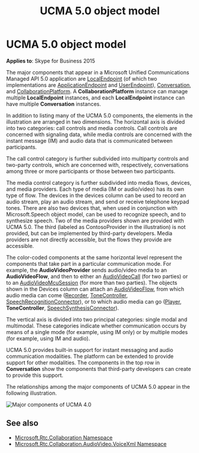 ﻿---
title: UCMA 5.0 object model
TOCTitle: UCMA 5.0 object model
ms:assetid: 8a0bef0f-7819-45bd-b601-cdc2544009b5
ms:mtpsurl: https://msdn.microsoft.com/library/Dn465975(v=office.16)
ms:contentKeyID: 65239902
ms.date: 07/27/2015
mtps_version: v=office.16
---

# UCMA 5.0 object model


**Applies to**: Skype for Business 2015

The major components that appear in a Microsoft Unified Communications Managed API 5.0 application are [LocalEndpoint](https://docs.microsoft.com/dotnet/api/microsoft.rtc.collaboration.localendpoint?view=ucma-api) (of which two implementations are [ApplicationEndpoint](https://docs.microsoft.com/dotnet/api/microsoft.rtc.collaboration.applicationendpoint?view=ucma-api) and [UserEndpoint](https://docs.microsoft.com/dotnet/api/microsoft.rtc.collaboration.userendpoint?view=ucma-api)), [Conversation](https://msdn.microsoft.com/library/hh349224\(v=office.16\)), and [CollaborationPlatform](https://docs.microsoft.com/dotnet/api/microsoft.rtc.collaboration.collaborationplatform?view=ucma-api). A **CollaborationPlatform** instance can manage multiple **LocalEndpoint** instances, and each **LocalEndpoint** instance can have multiple **Conversation** instances.

In addition to listing many of the UCMA 5.0 components, the elements in the illustration are arranged in two dimensions. The horizontal axis is divided into two categories: call controls and media controls. Call controls are concerned with signaling data, while media controls are concerned with the instant message (IM) and audio data that is communicated between participants.

The call control category is further subdivided into multiparty controls and two-party controls, which are concerned with, respectively, conversations among three or more participants or those between two participants.

The media control category is further subdivided into media flows, devices, and media providers. Each type of media (IM or audio/video) has its own type of flow. The devices in the devices column can be used to record an audio stream, play an audio stream, and send or receive telephone keypad tones. There are also two devices that, when used in conjunction with Microsoft.Speech object model, can be used to recognize speech, and to synthesize speech. Two of the media providers shown are provided with UCMA 5.0. The third (labeled as ContosoProvider in the illustration) is not provided, but can be implemented by third-party developers. Media providers are not directly accessible, but the flows they provide are accessible.

The color-coded components at the same horizontal level represent the components that take part in a particular communication mode. For example, the **AudioVideoProvider** sends audio/video media to an **AudioVideoFlow**, and then to either an [AudioVideoCall](https://docs.microsoft.com/dotnet/api/microsoft.rtc.collaboration.audiovideo.audiovideocall?view=ucma-api) (for two parties) or to an [AudioVideoMcuSession](https://msdn.microsoft.com/library/hh385298\(v=office.16\)) (for more than two parties). The objects shown in the Devices column can attach an [AudioVideoFlow](https://docs.microsoft.com/dotnet/api/microsoft.rtc.collaboration.audiovideo.audiovideoflow?view=ucma-api), from which audio media can come ([Recorder](https://docs.microsoft.com/dotnet/api/microsoft.rtc.collaboration.audiovideo.recorder?view=ucma-api), [ToneController](https://docs.microsoft.com/dotnet/api/microsoft.rtc.collaboration.audiovideo.tonecontroller?view=ucma-api), [SpeechRecognitionConnector](https://docs.microsoft.com/dotnet/api/microsoft.rtc.collaboration.audiovideo.speechrecognitionconnector?view=ucma-api)), or to which audio media can go ([Player](https://docs.microsoft.com/dotnet/api/microsoft.rtc.collaboration.audiovideo.player?view=ucma-api), **ToneController**, [SpeechSynthesisConnector](https://docs.microsoft.com/dotnet/api/microsoft.rtc.collaboration.audiovideo.speechsynthesisconnector?view=ucma-api)).

The vertical axis is divided into two principal categories: single modal and multimodal. These categories indicate whether communication occurs by means of a single mode (for example, using IM only) or by multiple modes (for example, using IM and audio).

UCMA 5.0 provides built-in support for instant messaging and audio communication modalities. The platform can be extended to provide support for other modalities. The components in the top row in **Conversation** show the components that third-party developers can create to provide this support.

The relationships among the major components of UCMA 5.0 appear in the following illustration.

![Major components of UCMA 4.0](images/Dn465975.UCMAArch04a(Office.16).jpg "Major components of UCMA 4.0")

## See also

- [Microsoft.Rtc.Collaboration Namespace](https://docs.microsoft.com/dotnet/api/microsoft.rtc.collaboration?view=ucma-api-5.0)
- [Microsoft.Rtc.Collaboration.AudioVideo.VoiceXml Namespace](https://docs.microsoft.com/dotnet/api/Microsoft.Rtc.Collaboration.AudioVideo.VoiceXml?view=ucma-voice)